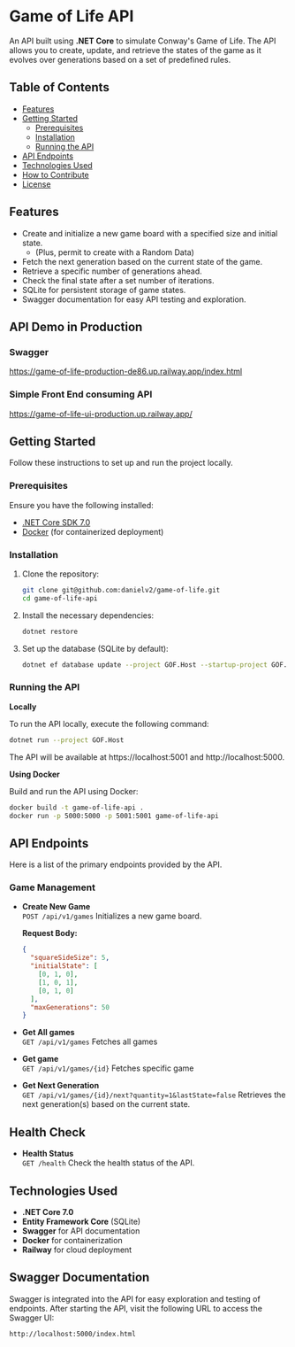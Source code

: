# **Game of Life API**

An API built using **.NET Core** to simulate Conway's Game of Life. The API allows you to create, update, and retrieve the states of the game as it evolves over generations based on a set of predefined rules.

## **Table of Contents**

- [Features](#features)
- [Getting Started](#getting-started)
  - [Prerequisites](#prerequisites)
  - [Installation](#installation)
  - [Running the API](#running-the-api)
- [API Endpoints](#api-endpoints)
- [Technologies Used](#technologies-used)
- [How to Contribute](#how-to-contribute)
- [License](#license)

## **Features**

- Create and initialize a new game board with a specified size and initial state.
  - (Plus, permit to create with a Random Data)
- Fetch the next generation based on the current state of the game.
- Retrieve a specific number of generations ahead.
- Check the final state after a set number of iterations.
- SQLite for persistent storage of game states.
- Swagger documentation for easy API testing and exploration.

## **API Demo in Production**

### Swagger

https://game-of-life-production-de86.up.railway.app/index.html

### Simple Front End consuming API

https://game-of-life-ui-production.up.railway.app/

## **Getting Started**

Follow these instructions to set up and run the project locally.

### **Prerequisites**

Ensure you have the following installed:

- [.NET Core SDK 7.0](https://dotnet.microsoft.com/download/dotnet/7.0)
- [Docker](https://www.docker.com/get-started) (for containerized deployment)

### **Installation**

1. Clone the repository:

   ```bash
   git clone git@github.com:danielv2/game-of-life.git
   cd game-of-life-api
   ```

2. Install the necessary dependencies:

   ```bash
   dotnet restore
   ```

3. Set up the database (SQLite by default):

   ```bash
   dotnet ef database update --project GOF.Host --startup-project GOF.Host
   ```

### **Running the API**

**Locally**

To run the API locally, execute the following command:

```bash
dotnet run --project GOF.Host

```

The API will be available at https://localhost:5001 and http://localhost:5000.

**Using Docker**

Build and run the API using Docker:

```bash
docker build -t game-of-life-api .
docker run -p 5000:5000 -p 5001:5001 game-of-life-api
```

## **API Endpoints**

Here is a list of the primary endpoints provided by the API.

### **Game Management**

- **Create New Game**  
  `POST /api/v1/games`
  Initializes a new game board.

  **Request Body:**

  ```json
  {
    "squareSideSize": 5,
    "initialState": [
      [0, 1, 0],
      [1, 0, 1],
      [0, 1, 0]
    ],
    "maxGenerations": 50
  }
  ```

- **Get All games**  
  `GET /api/v1/games`
  Fetches all games

- **Get game**  
  `GET /api/v1/games/{id}`
  Fetches specific game

- **Get Next Generation**  
  `GET /api/v1/games/{id}/next?quantity=1&lastState=false`
  Retrieves the next generation(s) based on the current state.

## **Health Check**

- **Health Status**  
  `GET /health`
  Check the health status of the API.

## **Technologies Used**

- **.NET Core 7.0**
- **Entity Framework Core** (SQLite)
- **Swagger** for API documentation
- **Docker** for containerization
- **Railway** for cloud deployment

## **Swagger Documentation**

Swagger is integrated into the API for easy exploration and testing of endpoints. After starting the API, visit the following URL to access the Swagger UI:

```bash
http://localhost:5000/index.html
```
